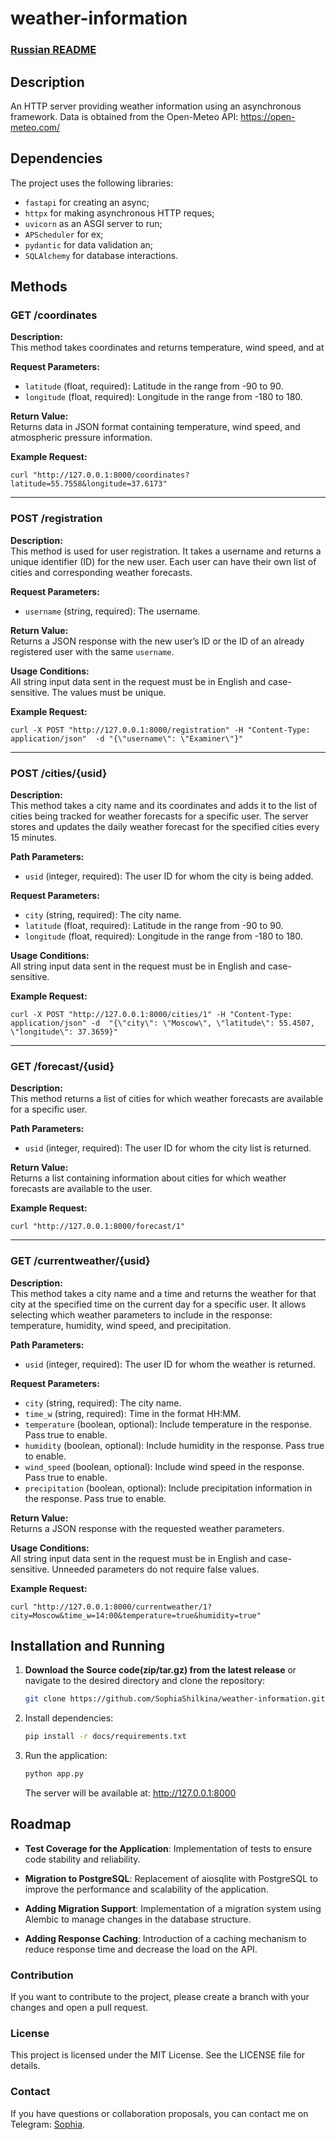 # weather-information

### [Russian README](https://github.com/SophiaShilkina/weather-information/blob/master/docs/README.md)

## Description

An HTTP server providing weather information using an asynchronous framework.
Data is obtained from the Open-Meteo API: https://open-meteo.com/

## Dependencies

The project uses the following libraries:

- `fastapi` for creating an async;
- `httpx` for making asynchronous HTTP reques;
- `uvicorn` as an ASGI server to run;
- `APScheduler` for ex;
- `pydantic` for data validation an;
- `SQLAlchemy` for database interactions.

## Methods

### GET /coordinates

**Description:**  
This method takes coordinates and returns temperature, wind speed, and at

**Request Parameters:**
- `latitude` (float, required): Latitude in the range from -90 to 90.
- `longitude` (float, required): Longitude in the range from -180 to 180.

**Return Value:**  
Returns data in JSON format containing temperature, wind speed, and atmospheric pressure 
information.

**Example Request:**

`curl "http://127.0.0.1:8000/coordinates?latitude=55.7558&longitude=37.6173"`

---

### POST /registration

**Description:**  
This method is used for user registration. It takes a username and returns a unique 
identifier (ID) for the new user. Each user can have their own list of cities and 
corresponding weather forecasts.

**Request Parameters:**
- `username` (string, required): The username.

**Return Value:**  
Returns a JSON response with the new user’s ID or the ID of an already registered user 
with the same `username`.

**Usage Conditions:**  
All string input data sent in the request must be in English and case-sensitive. The 
values must be unique.

**Example Request:**

`curl -X POST "http://127.0.0.1:8000/registration" -H "Content-Type: application/json" 
-d "{\"username\": \"Examiner\"}"`

---

### POST /cities/{usid}

**Description:**  
This method takes a city name and its coordinates and adds it to the list of cities being 
tracked for weather forecasts for a specific user. The server stores and updates the 
daily weather forecast for the specified cities every 15 minutes.

**Path Parameters:**
- `usid` (integer, required): The user ID for whom the city is being added.

**Request Parameters:**
- `city` (string, required): The city name.
- `latitude` (float, required): Latitude in the range from -90 to 90.
- `longitude` (float, required): Longitude in the range from -180 to 180.

**Usage Conditions:**  
All string input data sent in the request must be in English and case-sensitive.

**Example Request:**

`curl -X POST "http://127.0.0.1:8000/cities/1" -H "Content-Type: application/json" -d 
"{\"city\": \"Moscow\", \"latitude\": 55.4507, \"longitude\": 37.3659}"`

---

### GET /forecast/{usid}

**Description:**  
This method returns a list of cities for which weather forecasts are available for a 
specific user.

**Path Parameters:**
- `usid` (integer, required): The user ID for whom the city list is returned.

**Return Value:**  
Returns a list containing information about cities for which weather forecasts are 
available to the user.

**Example Request:**

`curl "http://127.0.0.1:8000/forecast/1"`

---

### GET /currentweather/{usid}

**Description:**  
This method takes a city name and a time and returns the weather for that city at the 
specified time on the current day for a specific user. It allows selecting which 
weather parameters to include in the response: temperature, humidity, wind speed, 
and precipitation.

**Path Parameters:**
- `usid` (integer, required): The user ID for whom the weather is returned.

**Request Parameters:**
- `city` (string, required): The city name.
- `time_w` (string, required): Time in the format HH:MM.
- `temperature` (boolean, optional): Include temperature in the response. Pass true to enable.
- `humidity` (boolean, optional): Include humidity in the response. Pass true to enable.
- `wind_speed` (boolean, optional): Include wind speed in the response. Pass true to enable.
- `precipitation` (boolean, optional): Include precipitation information in the response. Pass true to enable.

**Return Value:**  
Returns a JSON response with the requested weather parameters.

**Usage Conditions:**  
All string input data sent in the request must be in English and case-sensitive. 
Unneeded parameters do not require false values.

**Example Request:**

`curl "http://127.0.0.1:8000/currentweather/1?city=Moscow&time_w=14:00&temperature=true&humidity=true"`

## Installation and Running

1. **Download the Source code(zip/tar.gz) from the latest release** or 
navigate to the desired directory and clone the repository:

   ```bash
   git clone https://github.com/SophiaShilkina/weather-information.git
   ```
   
2. Install dependencies:
   ```bash
   pip install -r docs/requirements.txt
   ```
   
3. Run the application:
   ```bash
   python app.py
   ```
   The server will be available at: http://127.0.0.1:8000

## Roadmap

- **Test Coverage for the Application**: Implementation of tests to ensure code 
stability and reliability.

- **Migration to PostgreSQL**: Replacement of aiosqlite with PostgreSQL to improve 
the performance and scalability of the application.

- **Adding Migration Support**: Implementation of a migration system using Alembic 
to manage changes in the database structure.

- **Adding Response Caching**: Introduction of a caching mechanism to reduce response 
time and decrease the load on the API.

### Contribution

If you want to contribute to the project, please create a branch with your changes and open a pull request.

### License

This project is licensed under the MIT License. See the LICENSE file for details.

### Contact

If you have questions or collaboration proposals, you can contact me on Telegram:
[Sophia](https://t.me/ShilkinaSK).

